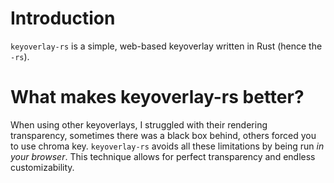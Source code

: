 # Introduction
`keyoverlay-rs` is a simple, web-based keyoverlay written in Rust (hence the `-rs`).

# What makes keyoverlay-rs better?
When using other keyoverlays, I struggled with their rendering transparency, sometimes there was a black box behind, others forced you to use chroma key. `keyoverlay-rs` avoids all these limitations by being run *in your browser*. This technique allows for perfect transparency and endless customizability. 
